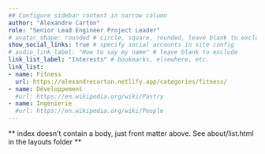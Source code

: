 ```yaml
---
## Configure sidebar content in narrow column
author: "Alexandre Carton"
role: "Senior Lead Engineer Project Leader"
# avatar_shape: rounded # circle, square, rounded, leave blank to exclude
show_social_links: true # specify social accounts in site config
# audio_link_label: "How to say my name" # leave blank to exclude
link_list_label: "Interests" # bookmarks, elsewhere, etc.
link_list:
- name: Fitness
  url: https://alexandrecarton.netlify.app/categories/fitness/
- name: Développement
  #url: https://en.wikipedia.org/wiki/Pastry
- name: Ingénierie
  #url: https://en.wikipedia.org/wiki/People
---
```


** index doesn't contain a body, just front matter above.
See about/list.html in the layouts folder **